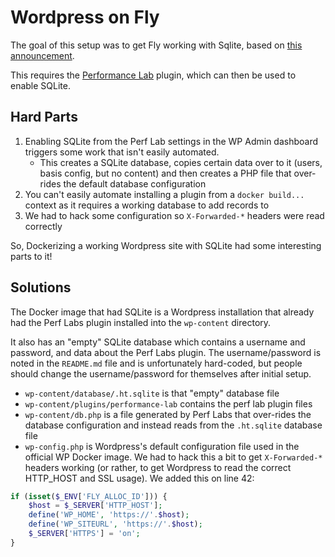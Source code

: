 # Wordpress on Fly

The goal of this setup was to get Fly working with Sqlite, based on [this announcement](https://make.wordpress.org/core/2022/12/20/help-us-test-the-sqlite-implementation/).

This requires the [Performance Lab](https://wordpress.org/plugins/performance-lab/) plugin, which can then be used to enable SQLite.

## Hard Parts

1. Enabling SQLite from the Perf Lab settings in the WP Admin dashboard triggers some work that isn't easily automated.
    - This creates a SQLite database, copies certain data over to it (users, basis config, but no content) and then creates a PHP file that over-rides the default database configuration
2. You can't easily automate installing a plugin from a `docker build...` context as it requires a working database to add records to
3. We had to hack some configuration so `X-Forwarded-*` headers were read correctly

So, Dockerizing a working Wordpress site with SQLite had some interesting parts to it!

## Solutions

The Docker image that had SQLite is a Wordpress installation that already had the Perf Labs plugin installed into the `wp-content` directory.

It also has an "empty" SQLite database which contains a username and password, and data about the Perf Labs plugin. The username/password is noted in the `README.md` file and is unfortunately hard-coded, but people should change the username/password for themselves 
after initial setup.

* `wp-content/database/.ht.sqlite` is that "empty" database file
* `wp-content/plugins/performance-lab` contains the perf lab plugin files
* `wp-content/db.php` is a file generated by Perf Labs that over-rides the database configuration and instead reads from the `.ht.sqlite` database file
* `wp-config.php` is Wordpress's default configuration file used in the official WP Docker image. We had to hack this a bit to get `X-Forwarded-*` headers working (or rather, to get Wordpress to read the correct HTTP_HOST and SSL usage). We added this on line 42:

```php
if (isset($_ENV['FLY_ALLOC_ID'])) {
    $host = $_SERVER['HTTP_HOST'];
    define('WP_HOME', 'https://'.$host);
    define('WP_SITEURL', 'https://'.$host);
    $_SERVER['HTTPS'] = 'on';
}
```

